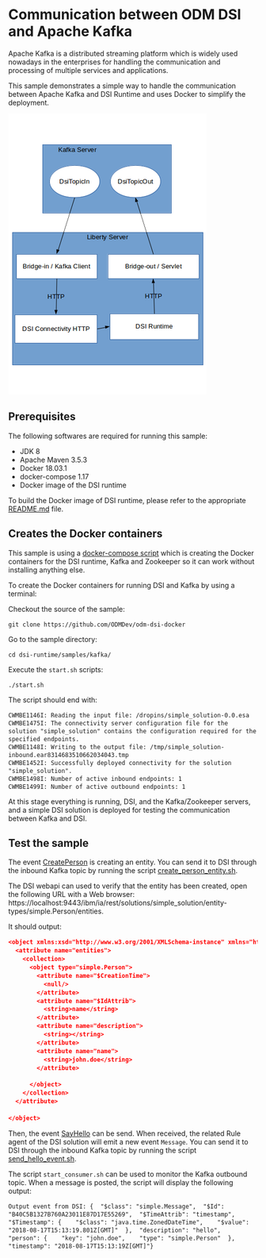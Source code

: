 # Communication between ODM DSI and Apache Kafka

Apache Kafka is a distributed streaming platform which is widely used nowadays
in the enterprises for handling the communication and processing of multiple
services and applications.

This sample demonstrates a simple way to handle the communication between
Apache Kafka and DSI Runtime and uses Docker to simplify the deployment.

![Design](./design_single.png)

## Prerequisites

The following softwares are required for running this sample:
- JDK 8
- Apache Maven 3.5.3
- Docker 18.03.1
- docker-compose 1.17
- Docker image of the DSI runtime

To build the Docker image of DSI runtime, please refer to the appropriate [README.md](../../../README.md) file.

## Creates the Docker containers

This sample is using a [docker-compose script](./docker-compose.yml) which
is creating the Docker containers for the DSI runtime, Kafka and Zookeeper so it
can work without installing anything else.

To create the Docker containers for running DSI and Kafka by using a terminal:

Checkout the source of the sample:
```
git clone https://github.com/ODMDev/odm-dsi-docker
```

Go to the sample directory:
```
cd dsi-runtime/samples/kafka/
```

Execute the `start.sh` scripts:
```
./start.sh
```

The script should end with:

```
CWMBE1146I: Reading the input file: /dropins/simple_solution-0.0.esa
CWMBE1475I: The connectivity server configuration file for the solution "simple_solution" contains the configuration required for the specified endpoints.
CWMBE1148I: Writing to the output file: /tmp/simple_solution-inbound.ear8314683510662034043.tmp
CWMBE1452I: Successfully deployed connectivity for the solution "simple_solution".
CWMBE1498I: Number of active inbound endpoints: 1
CWMBE1499I: Number of active outbound endpoints: 1
```

At this stage everything is running, DSI, and the Kafka/Zookeeper servers, and a
simple DSI solution is deployed for testing the communication between Kafka and
DSI.

## Test the sample

The event [CreatePerson](src/main/resources/create_person.json) is creating an entity.
You can send it to DSI through the inbound Kafka topic by running the script [create_person_entity.sh](create_person_entity.sh).

The DSI webapi can used to verify that the entity has been created, open the following URL with
a Web browser: https://localhost:9443/ibm/ia/rest/solutions/simple_solution/entity-types/simple.Person/entities.

It should output:
```json
<object xmlns:xsd="http://www.w3.org/2001/XMLSchema-instance" xmlns="http://www.ibm.com/ia/Entity" type="Collection[simple.Person]">
  <attribute name="entities">
    <collection>
      <object type="simple.Person">
        <attribute name="$CreationTime">
          <null/>
        </attribute>
        <attribute name="$IdAttrib">
          <string>name</string>
        </attribute>
        <attribute name="description">
          <string></string>
        </attribute>
        <attribute name="name">
          <string>john.doe</string>
        </attribute>

      </object>
    </collection>
  </attribute>

</object>
```

Then, the event [SayHello](src/main/resources/say_hello.json) can be send.
When received, the related Rule agent of the DSI solution will emit a new event `Message`.
You can send it to DSI through the inbound Kafka topic by running the script [send_hello_event.sh](send_hello_event.sh).

The script `start_consumer.sh` can be used to monitor the Kafka outbound topic.
When a message is posted, the script will display the following output:
```
Output event from DSI: {  "$class": "simple.Message",  "$Id": "B40C5B1327B760A23011E87D17E55269",  "$TimeAttrib": "timestamp",  "$Timestamp": {    "$class": "java.time.ZonedDateTime",    "$value": "2018-08-17T15:13:19.801Z[GMT]"  },  "description": "hello",  "person": {    "key": "john.doe",    "type": "simple.Person"  },  "timestamp": "2018-08-17T15:13:19Z[GMT]"}
```
